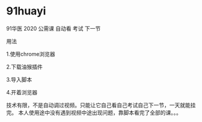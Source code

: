 # 91huayi
91华医 2020 公需课 自动看 考试 下一节

用法

1.使用chrome浏览器

2.下载油猴插件

3.导入脚本

4.开着浏览器

技术有限，不是自动调过视频。只能让它自己看自己考试自己下一节，一天就能挂完。
本人使用途中没有遇到视频中途出现问题，靠脚本看完了全部的课。。。
